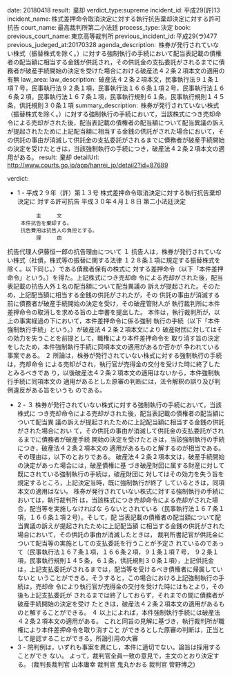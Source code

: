 
date: 20180418
result:  棄却
verdict_type:supreme
incident_id: 平成29(許)13
incident_name: 株式差押命令取消決定に対する執行抗告棄却決定に対する許可抗告
court_name: 最高裁判所第二小法廷
process_type: 決定
book:  
previous_court_name: 東京高等裁判所
previous_incident_id: 平成29(ラ)477
previous_judeged_at:20170328
agenda_description:  株券が発行されていない株式（振替株式を除く。）に対する強制執行の手続において配当表記載の債権者の配当額に相当する金銭が供託され，その供託金の支払委託がされるまでに債務者が破産手続開始の決定を受けた場合における破産法４２条２項本文の適用の有無
law_area: 
law_description:  破産法４２条２項本文，民事執行法９１条１項７号，民事執行法９２条１項，民事執行法１６６条１項２号，民事執行法１６６条２項，民事執行法１６７条１項，民事執行規則６１条，民事執行規則１４５条，供託規則３０条１項
summary_description:  株券が発行されていない株式（振替株式を除く。）に対する強制執行の手続において，当該株式につき売却命令による売却がされた後，配当表記載の債権者の配当額について配当異議の訴えが提起されたために上記配当額に相当する金銭の供託がされた場合において，その供託の事由が消滅して供託金の支払委託がされるまでに債務者が破産手続開始の決定を受けたときは，当該強制執行の手続につき，破産法４２条２項本文の適用がある。
result:  棄却
detailUrl: http://www.courts.go.jp/app/hanrei_jp/detail2?id=87689

verdict:

- 1 - 
平成２９年（許）第１３号 株式差押命令取消決定に対する執行抗告棄却決定に
対する許可抗告 
平成３０年４月１８日 第二小法廷決定 
 
            主     文 
       本件抗告を棄却する。 
       抗告費用は抗告人の負担とする。 
            理     由 
 抗告代理人伊藤恒一郎の抗告理由について 
 １ 抗告人は，株券が発行されていない株式（社債，株式等の振替に関する法律
１２８条１項に規定する振替株式を除く。以下同じ。）である債務者保有の株式に
対する差押命令（以下「本件差押命令」という。）を得た。上記株式につき売却命
令による売却がされた後，配当表記載の抗告人外１名の配当額について配当異議の
訴えが提起された。そのため，上記配当額に相当する金銭の供託がされたが，その
供託の事由が消滅する前に債務者が破産手続開始の決定を受け，その破産管財人が
執行裁判所に本件差押命令の取消しを求める旨の上申書を提出した。 
 本件は，執行裁判所が，以上の事実経過の下において，本件差押命令に係る強制
執行の手続（以下「本件強制執行手続」という。）が破産法４２条２項本文により
破産財団に対してはその効力を失うことを前提として，職権により本件差押命令を
取り消す旨の決定をしたため，本件強制執行手続に同項本文の適用があるか否かが
争われている事案である。 
 ２ 所論は，株券が発行されていない株式に対する強制執行の手続は，売却命令
による売却がされ，執行官が売得金の交付を受けた時に終了したとみるべきであ
り，以後破産法４２条２項本文の適用はないから，本件強制執行手続に同項本文の
適用があるとした原審の判断には，法令解釈の誤り及び判例違反がある旨をいうも
のである。 
- 2 - 
 ３ 株券が発行されていない株式に対する強制執行の手続において，当該株式に
つき売却命令による売却がされた後，配当表記載の債権者の配当額について配当異
議の訴えが提起されたために上記配当額に相当する金銭の供託がされた場合におい
て，その供託の事由が消滅して供託金の支払委託がされるまでに債務者が破産手続
開始の決定を受けたときは，当該強制執行の手続につき，破産法４２条２項本文の
適用があるものと解するのが相当である。その理由は，以下のとおりである。 
 破産法４２条２項本文は，破産手続開始の決定があった場合には，破産債権に基
づき破産財団に属する財産に対して既にされている強制執行の手続は，破産財団に
対してはその効力を失う旨を規定するところ，上記決定当時，既に強制執行が終了
しているときは，同項本文の適用はない。 
 株券が発行されていない株式に対する強制執行の手続においては，執行裁判所
は，当該株式につき売却命令による売却がされた場合，配当等を実施しなければな
らないとされている（民事執行法１６７条１項，１６６条１項２号）。そして，配
当表記載の債権者の配当額について配当異議の訴えが提起されたために上記配当額
に相当する金銭の供託がされた場合において，その供託の事由が消滅したときは，
裁判所書記官が供託金について配当等の実施としての支払委託を行うことが予定さ
れているのであって（民事執行法１６７条１項，１６６条２項，９１条１項７号，
９２条１項，民事執行規則１４５条，６１条，供託規則３０条１項），上記供託金
は，上記支払委託がされるまでは，配当等を受けるべき債権者に帰属していないと
いうことができる。そうすると，この場合における上記強制執行の手続は，売却命
令により執行官が売得金の交付を受けた時にはもとより，その後も上記支払委託が
されるまでは終了しておらず，それまでの間に債務者が破産手続開始の決定を受け
たときは，破産法４２条２項本文の適用があるものと解することができる。 
 ４ 以上によれば，本件強制執行手続には破産法４２条２項本文の適用がある。
これと同旨の見解に基づき，執行裁判所が職権により本件差押命令を取り消すこと
ができるとした原審の判断は，正当として是認することができる。所論引用の大審
- 3 - 
院判例は，いずれも事案を異にし，本件に適切でない。論旨は採用することができ
ない。 
 よって，裁判官全員一致の意見で，主文のとおり決定する。 
(裁判長裁判官 山本庸幸 裁判官 鬼丸かおる 裁判官 菅野博之) 

                    